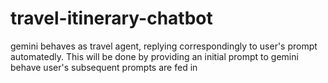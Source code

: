 # travel-itinerary-chatbot

gemini behaves as travel agent, replying correspondingly to user's prompt automatedly. This will be done by providing an initial prompt to gemini behave user's subsequent prompts are fed in